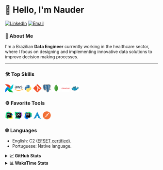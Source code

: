 # 👋 Hello, I'm Nauder 

<a href="https://www.linkedin.com/in/nauder/" target="_blank"><img src="https://img.shields.io/badge/LinkedIn-%230077B5.svg?&style=flat-square&logo=linkedin&logoColor=white" alt="LinkedIn"></a>
<a href="mailto:prestes.nauder@gmail.com" target="_blank"><img src="https://img.shields.io/badge/Email-red?logo=gmail&style=flat-square&logoColor=white" alt="Email"></a>

### 🚀 About Me  
I'm a Brazilian **Data Engineer** currently working in the healthcare sector, where I focus on designing and implementing innovative data solutions to improve decision making processes.

<hr>

### 🛠️ Top Skills
<code><img height="27" src="https://raw.githubusercontent.com/devicons/devicon/master/icons/apacheairflow/apacheairflow-original.svg" alt="Airflow"></code>
<code><img height="27" src="https://raw.githubusercontent.com/devicons/devicon/master/icons/amazonwebservices/amazonwebservices-original-wordmark.svg" alt="AWS"></code>
<code><img height="27" src="https://raw.githubusercontent.com/devicons/devicon/master/icons/python/python-original.svg" alt="git"></code>
<code><img height="27" src="https://raw.githubusercontent.com/devicons/devicon/master/icons/git/git-original.svg" alt="git"></code>
<code><img height="27" src="https://raw.githubusercontent.com/devicons/devicon/master/icons/postgresql/postgresql-original.svg" alt="git"></code>
<code><img height="27" src="https://raw.githubusercontent.com/devicons/devicon/master/icons/mongodb/mongodb-original.svg" alt="git"></code>
<code><img height="27" src="https://raw.githubusercontent.com/devicons/devicon/master/icons/oracle/oracle-original.svg" alt="git"></code>
<code><img height="27" src="https://raw.githubusercontent.com/devicons/devicon/master/icons/docker/docker-original.svg" alt="git"></code>

### ⚙️ Favorite Tools
<code><img height="27" src="https://raw.githubusercontent.com/devicons/devicon/master/icons/pycharm/pycharm-original.svg" alt="git"></code>
<code><img height="27" src="https://raw.githubusercontent.com/devicons/devicon/master/icons/datagrip/datagrip-original.svg" alt="git"></code>
<code><img height="27" src="https://raw.githubusercontent.com/devicons/devicon/master/icons/dataspell/dataspell-original.svg" alt="git"></code>
<code><img height="27" src="https://raw.githubusercontent.com/devicons/devicon/master/icons/archlinux/archlinux-original.svg" alt="git"></code>
<code><img height="27" src="https://raw.githubusercontent.com/devicons/devicon/master/icons/postman/postman-original.svg" alt="git"></code>

### 🌐 Languages
- English: C2 ([EFSET certified](https://cert.efset.org/7WAHX6)).
- Portuguese: Native language.

<details>
  <summary><b>📈 GitHub Stats</b></summary>

  <br />
  <img height="180em" src="https://github-readme-stats.vercel.app/api?username=nauder&show_icons=true&hide_rank=true&theme=dark" />
  <img height="180em" src="https://github-readme-stats.vercel.app/api/top-langs/?username=nauder&size_weight=0.5&count_weight=0.5&layout=compact&theme=dark"/>
</details>

<details>
  <summary><b>📊 WakaTime Stats</b></summary>

  <br />
  <a href="#">
    <img align="center" src="https://github-readme-stats.vercel.app/api/wakatime?username=nauder&theme=dark">
  </a>
</details>
